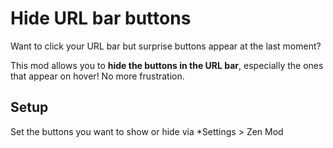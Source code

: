 
# Hide URL bar buttons

Want to click your URL bar but surprise buttons appear at the last moment?

This mod allows you to **hide the buttons in the URL bar**, especially the ones that appear on hover! No more frustration.

## Setup

Set the buttons you want to show or hide via *Settings > Zen Mod
